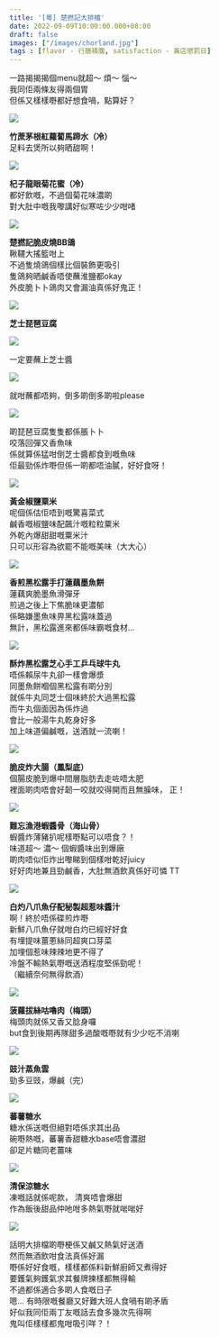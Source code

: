 ```yaml
---
title: '[粵] 楚撚記大排檔'
date: 2022-09-09T10:00:00.000+08:00
draft: false
images: ["/images/chorland.jpg"]
tags : [flavor - 行膳積腹, satisfaction - 黃店懲罰日]
---
```


一路揭揭揭個menu就超～ 煩～ 惱～    
我同佢兩條友得兩個胃  
但係又樣樣嘢都好想食喎，點算好？  

![](/images/chorland1.jpg)

**竹蔗茅根紅蘿蔔馬蹄水（冷）**  
足料去煲所以夠晒甜啊！  

![](/images/chorland2.jpg)

**杞子龍眼菊花蜜（冷）**  
都好飲嘅，不過個菊花味濃啲  
對大肚中嘅我嚟講好似寒咗少少咁啫  

![](/images/chorland.jpg)

**楚撚記脆皮燒BB鴿**  
鞦韆大搖籃咁上  
不過隻燒鴿個樣比個裝飾更吸引  
隻鴿夠晒鹹香唔使蘸淮鹽都okay  
外皮脆卜卜鴿肉又會漏油真係好鬼正！

![](/images/chorland3.jpg)

**芝士琵琶豆腐**  

![](/images/chorland4.jpg)

一定要蘸上芝士醬

![](/images/chorland5.jpg)

就咁蘸都唔夠，倒多啲倒多啲啦please

![](/images/chorland6.jpg)

啲琵琶豆腐隻隻都係脹卜卜  
咬落回彈又香魚味  
係就算係猛咁倒芝士醬都食到嘅魚味  
佢最勁係炸嘢但係一啲都唔油膩，好好食呀！  

![](/images/chorland7.jpg)

**黃金椒鹽粟米**  
呢個係估佢唔到嘅驚喜菜式  
鹹香嘅椒鹽味配飆汁嘅粒粒粟米  
外乾內爆甜甜嘅粟米汁  
只可以形容為欲罷不能嘅美味（大大心）  

![](/images/chorland8.jpg)

**香煎黑松露手打蓮藕墨魚餅**  
蓮藕爽脆墨魚滑彈牙  
煎過之後上下焦脆味更濃郁  
係略嫌墨魚味畀黑松露味蓋過  
無計，黑松露進來都係味霸嘅食材...  

![](/images/chorland9.jpg)

**酥炸黑松露芝心手工乒乓球牛丸**  
唔係賴尿牛丸卻一樣會爆漿  
同墨魚餅嗰個黑松露有啲分別  
就係牛丸同芝士個味終於大過黑松露  
而牛丸個面因為係炸過  
會比一般湯牛丸乾身好多  
加上味道偏鹹嘅，送酒就一流喇！  

![](/images/chorland10.jpg)

**脆皮炸大腸（鳳梨底）**  
個腸皮脆到爆中間層脂肪去走咗唔太肥  
裡面啲肉唔會好韌一咬就咬得開而且無臊味， 正！  

![](/images/chorland11.jpg)

**難忘漁港蝦醬骨（海山骨）**  
蝦醬炸薄豬扒呢樣嘢點可以唔食？！  
味道超～ 濃～ 個蝦醬味出到爆廠  
啲肉唔似佢炸出嚟睇到個樣咁乾好juicy  
好好肉地兼且勁鹹香，大肚無酒飲真係好可憐 TT  

![](/images/chorland12.jpg)

**白灼八爪魚仔配秘製超惹味醬汁**  
啊！終於唔係碟煎炸嘢  
新鮮八爪魚仔就咁白灼已經好好食  
有埋提味薑蔥絲同超爽口芽菜  
加埋個惹味辣辣地更不得了  
冷盤不輸熱氣嘢嘅送酒程度堅係勁呢！  
（繼續奈何無得飲酒）  

![](/images/chorland13.jpg)

**菠蘿拔絲咕嚕肉（梅頭）**  
梅頭肉就係又香又腍身囉  
but食到後期再隊甜多過酸嘅嘢就有少少吃不消喇  

![](/images/chorland14.jpg)

**豉汁蒸魚雲**  
勁多豆豉，爆鹹（完）  

![](/images/chorland15.jpg)

**蕃薯糖水**  
糖水係送嘅但絕對唔係求其出品  
碗嘢熱嘅，蕃薯香甜糖水base唔會濃甜  
卻足片糖同老薑味  

![](/images/chorland16.jpg)

**清保涼糖水**  
凍嘅話就係呢款， 清爽唔會爆甜  
作為飯後甜品仲吔咁多熱氣嘢就啱啱好  

![](/images/chorland17.jpg)

話明大排檔啲嘢梗係又鹹又熱氣好送酒  
然而無酒飲咁食法真係好漏  
嘢係好好食嘅，樣樣都係料新鮮廚師又煮得好  
要鑊氣夠鑊氣求其餐牌揀樣都無得輸  
不過都係適合多啲人食嘅日子  
嗯... 有時限嘅餐廳又好難大班人食喎有啲矛盾  
好似我同佢兩丁友嘅話去食多幾次先得啊  
鬼叫佢樣樣都鬼咁吸引咩？！  
